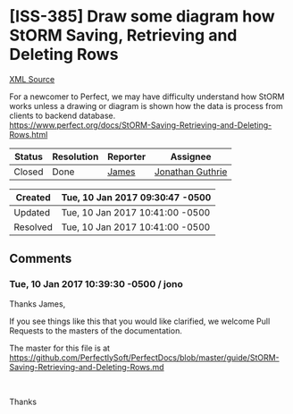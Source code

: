 # [ISS-385] Draw some diagram how StORM Saving, Retrieving and Deleting Rows

[XML Source](./xml/ISS-385.xml)
<p><p>For a newcomer to Perfect, we may have difficulty understand how StORM works unless a drawing or diagram is shown how the data is process from clients to backend database. <br/>
<a href="https://www.perfect.org/docs/StORM-Saving-Retrieving-and-Deleting-Rows.html" class="external-link" rel="nofollow">https://www.perfect.org/docs/StORM-Saving-Retrieving-and-Deleting-Rows.html</a></p></p>





Status|Resolution|Reporter|Assignee
------|----------|--------|--------
Closed|Done|[James](Lei)|[Jonathan Guthrie]($jono)





Created|Tue, 10 Jan 2017 09:30:47 -0500
-------|--------------
Updated|Tue, 10 Jan 2017 10:41:00 -0500
Resolved|Tue, 10 Jan 2017 10:41:00 -0500


## Comments




### Tue, 10 Jan 2017 10:39:30 -0500 / jono 

<p><p>Thanks James,</p>

<p>If you see things like this that you would like clarified, we welcome Pull Requests to the masters of the documentation.</p>

<p>The master for this file is at <a href="https://github.com/PerfectlySoft/PerfectDocs/blob/master/guide/StORM-Saving-Retrieving-and-Deleting-Rows.md" class="external-link" rel="nofollow">https://github.com/PerfectlySoft/PerfectDocs/blob/master/guide/StORM-Saving-Retrieving-and-Deleting-Rows.md</a></p>

<p> </p>

<p>Thanks</p>

<p> </p></p>


